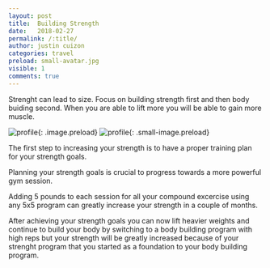 ```yaml
---
layout: post
title:  Building Strength
date:   2018-02-27
permalink: /:title/
author: justin cuizon
categories: travel
preload: small-avatar.jpg 
visible: 1
comments: true
---
```


Strenght can lead to size. Focus on building strength first and then body buiding second. When you are able to lift more you will be able to gain more muscle.

![profile]({{site.baseurl}}/assets/img/avatar.jpg){: .image.preload}
![profile]({{site.baseurl}}/assets/img/small-avatar.jpg){: .small-image.preload}

The first step to increasing your strength is to have a proper training plan for your strength goals. 





Planning your strength goals is crucial to progress towards a more powerful gym session. 



  

Adding 5 pounds to each session for all your compound excercise using any 5x5 program can greatly increase your strength in a couple of months.





After achieving your strength goals you can now lift heavier weights and continue to build your body by switching to a body building program with high reps but your strength will be greatly increased because of your strenght program that you started as a foundation to your body building program.